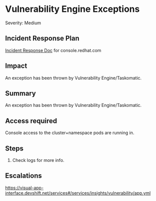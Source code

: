 # Vulnerability Engine Exceptions
Severity: Medium

## Incident Response Plan
 [Incident Response Doc](https://docs.google.com/document/d/1AyEQnL4B11w7zXwum8Boty2IipMIxoFw1ri1UZB6xJE) for console.redhat.com

## Impact
An exception has been thrown by Vulnerability Engine/Taskomatic.

## Summary
An exception has been thrown by Vulnerability Engine/Taskomatic.

## Access required
Console access to the cluster+namespace pods are running in.

## Steps
1. Check logs for more info.


## Escalations
https://visual-app-interface.devshift.net/services#/services/insights/vulnerability/app.yml

